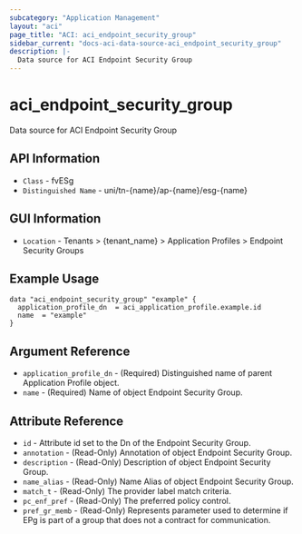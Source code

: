 ```yaml
---
subcategory: "Application Management"
layout: "aci"
page_title: "ACI: aci_endpoint_security_group"
sidebar_current: "docs-aci-data-source-aci_endpoint_security_group"
description: |-
  Data source for ACI Endpoint Security Group
---
```


# aci_endpoint_security_group #

Data source for ACI Endpoint Security Group

## API Information ##

* `Class` - fvESg
* `Distinguished Name` - uni/tn-{name}/ap-{name}/esg-{name}

## GUI Information ##

* `Location` - Tenants > {tenant_name} > Application Profiles > Endpoint Security Groups

## Example Usage ##

```hcl
data "aci_endpoint_security_group" "example" {
  application_profile_dn  = aci_application_profile.example.id
  name  = "example"
}
```

## Argument Reference ##

* `application_profile_dn` - (Required) Distinguished name of parent Application Profile object.
* `name` - (Required) Name of object Endpoint Security Group.

## Attribute Reference ##

* `id` - Attribute id set to the Dn of the Endpoint Security Group.
* `annotation` - (Read-Only) Annotation of object Endpoint Security Group.
* `description` - (Read-Only) Description of object Endpoint Security Group.
* `name_alias` - (Read-Only) Name Alias of object Endpoint Security Group.
* `match_t` - (Read-Only) The provider label match criteria.
* `pc_enf_pref` - (Read-Only) The preferred policy control.
* `pref_gr_memb` - (Read-Only) Represents parameter used to determine if EPg is part of a group that does not a contract for communication.
